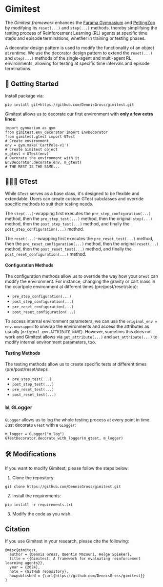 # Gimitest
The _Gimitest framework_ enhances the [Farama Gymnasium](https://gymnasium.farama.org/index.html) and [PettingZoo](https://pettingzoo.farama.org/content/basic_usage/) by modifying its `reset(...)` and `step(...)` methods, thereby simplifying the testing process of Reinforcement Learning (RL) agents at specific time steps and episode terminations, whether in training or testing phases.

A decorator design pattern is used to modify the functionality of an object at runtime.
We use the decorator design pattern to extend the `reset(...)` and `step(...)` methods of the single-agent and multi-agent RL environments, allowing for testing at specific time intervals and episode terminations.

## 🚀 Getting Started
Install package via:

```
pip install git+https://github.com/DennisGross/gimitest.git
```

Gimitest allows us to decorate our first environment with **only a few extra lines**:
```
import gymnasium as gym
from gimitest.env_decorator import EnvDecorator
from gimitest.gtest import GTest
# Create environment
env = gym.make('CartPole-v1')
# Create Gimitest object
m_gtest = GTest(env)
# Decorate the environment with it
EnvDecorator.decorate(env, m_gtest)
# THE REST IS THE SAME...
```

## 👮🏼‍♂️ GTest
While `GTest` serves as a base class, it's designed to be flexible and extendable. Users can create custom GTest subclasses and override specific methods to suit their testing needs.

The `step(...)`-wrapping first executes the `pre_step_configuration(...)` method, then the `pre_step_test(...)` method, then the original `step(...)` method, then the `post_step_test(...)` method, and finally the `post_step_configuration(...)` method.

The `reset(...)`-wrapping first executes the `pre_reset_test(...)` method, then the `pre_reset_configuration(...)` method, then the original `reset(...)` method, then the `post_reset_test(...)` method, and finally the `post_reset_configuration(...)` method.

#### Configuration Methods
The configuration methods allow us to override the way how your `GTest` can modify the environment. For instance, changing the gravity or cart mass in the ccartpole environment at different times (pre/post/reset/step):
- `pre_step_configuration(...)`
- `post_step_configuration(...)`
- `pre_reset_configuration(...)`
- `post_reset_configuration(...)`

To access internal environment parameters, we can use the `original_env = env.unwrapped` to unwrap the environments and access the attributes as usually (`original_env.ATTRIBUTE_NAME`).
However, sometims this does not work and Gimitest allows via `get_attribute(...)` and `set_attribute(...)` to modify internal environment parameters, too.


#### Testing Methods
The testing methods allow us to create specific tests at different times (pre/post/reset/step):
- `pre_step_test(...)`
- `post_step_test(...)`
- `pre_reset_test(...)`
- `post_reset_test(...)`

### 📊 GLogger
`GLogger` allows us to log the whole testing process at every point in time.
Just decorate `GTest` with a `GLogger`:
```
m_logger = GLogger("m_log")
GTestDecorator.decorate_with_logger(m_gtest, m_logger)
```

## 🛠️ Modifications
If you want to modify Gimitest, please follow the steps below:

1. Clone the repository:
```
git clone https://github.com/DennisGross/gimitest.git
```

2. Install the requirements:
```
pip install -r requirements.txt
```

3. Modify the code as you wish.



## Citation
If you use Gimitest in your research, please cite the following:
```
@misc{gimitest,
  author = {Dennis Gross, Quentin Mazouni, Helge Spieker},
  title = {{Gimitest: A framework for evaluating reinforcement learning agents}},
  year = {2024},
  note = {GitHub repository},
  howpublished = {\url{https://github.com/DennisGross/gimitest}}
}
```